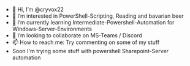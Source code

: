 - 👋 Hi, I’m @cryvox22
- 👀 I’m interested in PowerShell-Scripting, Reading and bavarian beer
- 🌱 I’m currently learning Intermediate-Powershell-Automation for Windows-Server-Environments
- 💞️ I’m looking to collaborate on MS-Teams / Discord
- 📫 How to reach me: Try commenting on some of my stuff 
- Soon I'm trying some stuff with powershell Sharepoint-Server automation


<!---
cryvox22/cryvox22 is a ✨ special ✨ repository because its `README.md` (this file) appears on your GitHub profile.
You can click the Preview link to take a look at your changes.
--->
